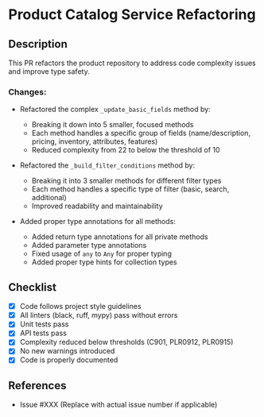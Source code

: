 # Product Catalog Service Refactoring

## Description

This PR refactors the product repository to address code complexity issues and improve type safety.

### Changes:

- Refactored the complex `_update_basic_fields` method by:
  - Breaking it down into 5 smaller, focused methods
  - Each method handles a specific group of fields (name/description, pricing, inventory, attributes, features)
  - Reduced complexity from 22 to below the threshold of 10

- Refactored the `_build_filter_conditions` method by:
  - Breaking it into 3 smaller methods for different filter types
  - Each method handles a specific type of filter (basic, search, additional)
  - Improved readability and maintainability

- Added proper type annotations for all methods:
  - Added return type annotations for all private methods
  - Added parameter type annotations
  - Fixed usage of `any` to `Any` for proper typing
  - Added proper type hints for collection types

## Checklist

- [x] Code follows project style guidelines
- [x] All linters (black, ruff, mypy) pass without errors
- [x] Unit tests pass
- [x] API tests pass
- [x] Complexity reduced below thresholds (C901, PLR0912, PLR0915)
- [x] No new warnings introduced
- [x] Code is properly documented

## References

- Issue #XXX (Replace with actual issue number if applicable) 